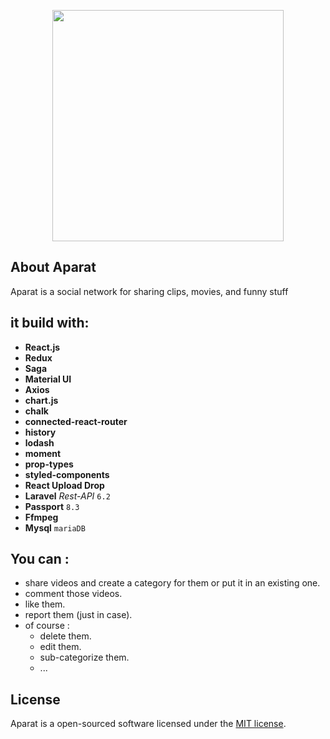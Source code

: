 
<p align="center"><img src="https://cdn.iconscout.com/icon/free/png-256/aparat-569197.png" width="370"></p>

## About Aparat

Aparat is a social network for sharing clips, movies, and funny stuff

## it build with:
- **React.js**
- **Redux**
- **Saga**
- **Material UI**
- **Axios**
- **chart.js**
- **chalk**
- **connected-react-router**
- **history**
- **lodash**
- **moment**
- **prop-types**
- **styled-components**
- **React Upload Drop**
- **Laravel** _Rest-API_ `6.2`
- **Passport** `8.3`
- **Ffmpeg**
- **Mysql** `mariaDB`

## You can :
- share videos and create a category for them or put it in an existing one.
- comment those videos.
- like them.
- report them (just in case).
- of course : 
	- delete them.
	- edit them.
	- sub-categorize them.
	- ...

## License

Aparat is a open-sourced software licensed under the [MIT license](https://opensource.org/licenses/MIT).
